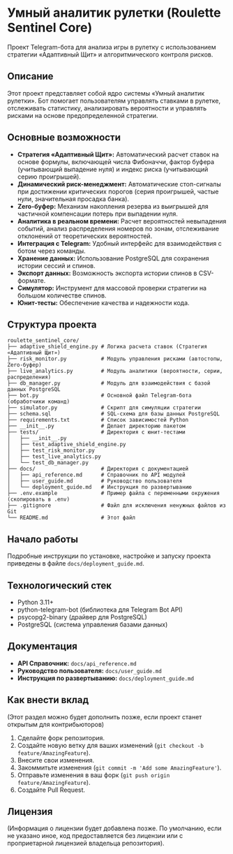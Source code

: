 # Умный аналитик рулетки (Roulette Sentinel Core)

Проект Telegram-бота для анализа игры в рулетку с использованием стратегии «Адаптивный Щит» и алгоритмического контроля рисков.

## Описание

Этот проект представляет собой ядро системы «Умный аналитик рулетки». Бот помогает пользователям управлять ставками в рулетке, отслеживать статистику, анализировать вероятности и управлять рисками на основе предопределенной стратегии.

## Основные возможности

*   **Стратегия «Адаптивный Щит»:** Автоматический расчет ставок на основе формулы, включающей числа Фибоначчи, фактор буфера (учитывающий выпадение нуля) и индекс риска (учитывающий серию проигрышей).
*   **Динамический риск-менеджмент:** Автоматические стоп-сигналы при достижении критических порогов (серия проигрышей, частые нули, значительная просадка банка).
*   **Zero-буфер:** Механизм накопления резерва из выигрышей для частичной компенсации потерь при выпадении нуля.
*   **Аналитика в реальном времени:** Расчет вероятностей невыпадения событий, анализ распределения номеров по зонам, отслеживание отклонений от теоретических вероятностей.
*   **Интеграция с Telegram:** Удобный интерфейс для взаимодействия с ботом через команды.
*   **Хранение данных:** Использование PostgreSQL для сохранения истории сессий и спинов.
*   **Экспорт данных:** Возможность экспорта истории спинов в CSV-формате.
*   **Симулятор:** Инструмент для массовой проверки стратегии на большом количестве спинов.
*   **Юнит-тесты:** Обеспечение качества и надежности кода.

## Структура проекта

```
roulette_sentinel_core/
├── adaptive_shield_engine.py # Логика расчета ставок (Стратегия «Адаптивный Щит»)
├── risk_monitor.py           # Модуль управления рисками (автостопы, Zero-буфер)
├── live_analytics.py         # Модуль аналитики (вероятности, серии, распределения)
├── db_manager.py             # Модуль для взаимодействия с базой данных PostgreSQL
├── bot.py                    # Основной файл Telegram-бота (обработчики команд)
├── simulator.py              # Скрипт для симуляции стратегии
├── schema.sql                # SQL-схема для базы данных PostgreSQL
├── requirements.txt          # Список зависимостей Python
├── __init__.py               # Делает директорию пакетом
├── tests/                    # Директория с юнит-тестами
│   ├── __init__.py
│   ├── test_adaptive_shield_engine.py
│   ├── test_risk_monitor.py
│   ├── test_live_analytics.py
│   └── test_db_manager.py
├── docs/                     # Директория с документацией
│   ├── api_reference.md      # Справочник по API модулей
│   ├── user_guide.md         # Руководство пользователя
│   └── deployment_guide.md   # Инструкция по развертыванию
├── .env.example              # Пример файла с переменными окружения (скопировать в .env)
├── .gitignore                # Файл для исключения ненужных файлов из Git
└── README.md                 # Этот файл
```

## Начало работы

Подробные инструкции по установке, настройке и запуску проекта приведены в файле `docs/deployment_guide.md`.

## Технологический стек

*   Python 3.11+
*   python-telegram-bot (библиотека для Telegram Bot API)
*   psycopg2-binary (драйвер для PostgreSQL)
*   PostgreSQL (система управления базами данных)

## Документация

*   **API Справочник:** `docs/api_reference.md`
*   **Руководство пользователя:** `docs/user_guide.md`
*   **Инструкция по развертыванию:** `docs/deployment_guide.md`

## Как внести вклад

(Этот раздел можно будет дополнить позже, если проект станет открытым для контрибьюторов)

1.  Сделайте форк репозитория.
2.  Создайте новую ветку для ваших изменений (`git checkout -b feature/AmazingFeature`).
3.  Внесите свои изменения.
4.  Закоммитьте изменения (`git commit -m 'Add some AmazingFeature'`).
5.  Отправьте изменения в ваш форк (`git push origin feature/AmazingFeature`).
6.  Создайте Pull Request.

## Лицензия

(Информация о лицензии будет добавлена позже. По умолчанию, если не указано иное, код предоставляется без лицензии или с проприетарной лицензией владельца репозитория).

